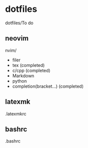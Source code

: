# dotfiles
dotfiles/To do

## neovim
nvim/
- filer
- tex (completed)
- c/cpp (completed)
- Markdown
- python
- completion(bracket...) (completed)
## latexmk
.latexmkrc
## bashrc
.bashrc
